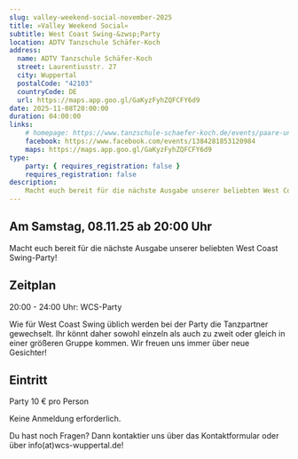 ```yaml
---
slug: valley-weekend-social-november-2025
title: »Valley Weekend Social«
subtitle: West Coast Swing-&zwsp;Party
location: ADTV Tanzschule Schäfer-Koch
address:
  name: ADTV Tanzschule Schäfer-Koch
  street: Laurentiusstr. 27
  city: Wuppertal
  postalCode: "42103"
  countryCode: DE
  url: https://maps.app.goo.gl/GaKyzFyhZQFCFY6d9
date: 2025-11-08T20:00:00
duration: 04:00:00
links:
    # homepage: https://www.tanzschule-schaefer-koch.de/events/paare-und-singles/events-erwachsene-detail?tx_calendarize_calendar%5Baction%5D=detail&tx_calendarize_calendar%5Bcontroller%5D=Calendar&tx_calendarize_calendar%5Bindex%5D=75786&cHash=755feaad219408d97dd826d88ed8bcf8
    facebook: https://www.facebook.com/events/1384281853120984
    maps: https://maps.app.goo.gl/GaKyzFyhZQFCFY6d9
type:
    party: { requires_registration: false }
    requires_registration: false
description:
    Macht euch bereit für die nächste Ausgabe unserer beliebten West Coast Swing-Party!
---
```


## Am Samstag, 08.11.25 ab 20:00 Uhr

Macht euch bereit für die nächste Ausgabe unserer beliebten West Coast Swing-Party!

## Zeitplan

20:00 - 24:00 Uhr: WCS-Party

Wie für West Coast Swing üblich werden bei der Party die Tanzpartner gewechselt. Ihr könnt daher sowohl einzeln als auch zu zweit oder gleich in einer größeren Gruppe kommen. Wir freuen uns immer über neue Gesichter!

## Eintritt

Party 10 € pro Person

Keine Anmeldung erforderlich.

Du hast noch Fragen? Dann kontaktier uns über das Kontaktformular oder über info(at)wcs-wuppertal.de!
